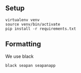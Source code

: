 ## Setup

```
virtualenv venv
source venv/bin/activate
pip install -r requirements.txt 
```

## Formatting

We use black

```
black seapan seapanapp
```
